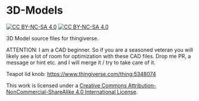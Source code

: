 # 3D-Models
[![CC BY-NC-SA 4.0][cc-by-nc-sa-shield]][cc-by-nc-sa] [![CC BY-NC-SA 4.0][cc-by-nc-sa-image]][cc-by-nc-sa]



[cc-by-nc-sa]: http://creativecommons.org/licenses/by-nc-sa/4.0/
[cc-by-nc-sa-image]: https://licensebuttons.net/l/by-nc-sa/4.0/88x31.png
[cc-by-nc-sa-shield]: https://img.shields.io/badge/License-CC%20BY--NC--SA%204.0-lightgrey.svg
3D Model source files for thingiverse. 

ATTENTION: I am a CAD beginner. So if you are a seasoned veteran you will likely see a lot of room for optimization with these CAD files. Drop me PR, a message or hint etc. and I will merge it / try to take care of it. 

Teapot lid knob: https://www.thingiverse.com/thing:5348074

This work is licensed under a
[Creative Commons Attribution-NonCommercial-ShareAlike 4.0 International License][cc-by-nc-sa].

